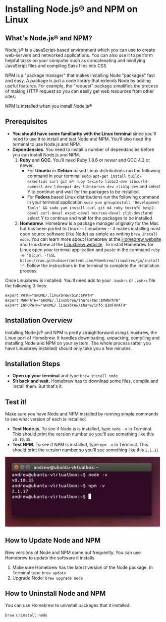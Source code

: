 # Installing Node.js® and NPM on Linux

## What's Node.js®  and NPM?
Node.js® is a JavaScript-based environment which you can use to create web-servers and networked applications. You can also use it to perform helpful tasks on your computer such as concatenating and minifying JavaScript files and compiling Sass files into CSS.

NPM is a "package manager" that makes installing Node "packages" fast and easy. A package is just a code library that extends Node by adding useful features. For example, the "request" package simplifies the process of making HTTP request so you can easily get web resources from other sites.

NPM is installed when you install Node.js®

## Prerequisites
* **You should have some familiarity with the Linux terminal** since you'll need to use it to install and test Node and NPM. You'll also need the terminal to use Node.js and NPM.
* **Dependencies.** You need to install a number of dependancies before you can install Node.js and NPM. 
  1. **Ruby** and **GCC**. You'll need Ruby 1.8.6 or newer and GCC 4.2 or newer. 
     * For **Ubuntu** or **Debian** based Linux distributions run the following command in your terminal `sudo apt-get install build-essential curl git m4 ruby texinfo libbz2-dev libcurl4-openssl-dev libexpat-dev libncurses-dev zlib1g-dev` and select Y to continue and wait for the packages to be installed.  
     * For **Fedora** based Linux distributions run the following command in your terminal application `sudo yum groupinstall 'Development Tools' && sudo yum install curl git m4 ruby texinfo bzip2-devel curl-devel expat-devel ncurses-devel zlib-devel`and select Y to continue and wait for the packages to be installed.  
  2. **Homebrew**. Homebrew is a package manager originally for the Mac but has been ported to Linux -- Linuxbrew -- it makes installing most open source software (like Node) as simple as writing `brew install node`. You can learn more about Homebrew at the [Homebrew website](http://brew.sh/) and Linuxbrew at the [Linuxbrew website](http://brew.sh/linuxbrew). To install Homebrew for Linux open your terminal application and paste in the command `ruby -e "$(curl -fsSL https://raw.githubusercontent.com/Homebrew/linuxbrew/go/install)"`. Follow the instructions in the terminal to complete the installation process.  

Once Linuxbrew is installed. You'll need add to your `.bashrc` or `.zshrc` file the following 3 lines:   

  ```
  export PATH="$HOME/.linuxbrew/bin:$PATH"
  export MANPATH="$HOME/.linuxbrew/share/man:$MANPATH"
  export INFOPATH="$HOME/.linuxbrew/share/info:$INFOPATH"

  ```

## Installation Overview
Installing Node.js® and NPM is pretty straightforward using Linuxbrew, the Linux port of Homebrew. It handles downloading, unpacking, compiling and installing Node and NPM on your system. The whole process (after you have Linuxbrew installed) should only take you a few minutes.

## Installation Steps
* **Open up your terminal** and type `brew install node`.
* **Sit back and wait.** Homebrew has to download some files, compile and install them. But that's it.
 
## Test it!
Make sure you have Node and NPM installed by running simple commands to see what version of each is installed:

* **Test Node.js.** To see if Node.js is installed, type `node -v` in Terminal. This should print the version number so you'll see something like this `v0.10.35`.
* **Test NPM.** To see if NPM is installed, type `npm -v` in Terminal. This should print the version number so you'll see something like this `2.1.17`

<img src="node-install-check.png" width="500">


## How to Update Node and NPM
New versions of Node and NPM come out frequently. You can use Homebrew to update the software it installs.

1. Make sure Homebrew has the latest version of the Node package. In Terminal type 
`brew update`
2. Upgrade Node: `brew upgrade node`

## How to Uninstall Node and NPM
You can use Homebrew to uninstall packages that it installed:

`brew uninstall node`